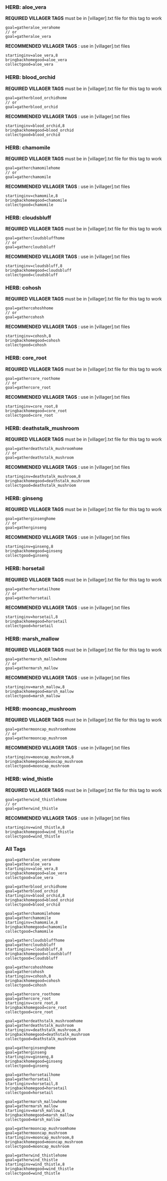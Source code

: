 
    
### HERB: aloe_vera

**REQUIRED VILLAGER TAGS** must be in [villager].txt file for this tag to work
```
goal=gatheraloe_verahome
// or
goal=gatheraloe_vera
```

**RECOMMENDED VILLAGER TAGS** : use in [villager].txt files
```
startinginv=aloe_vera,8
bringbackhomegood=aloe_vera
collectgood=aloe_vera
```
    
    
### HERB: blood_orchid

**REQUIRED VILLAGER TAGS** must be in [villager].txt file for this tag to work
```
goal=gatherblood_orchidhome
// or
goal=gatherblood_orchid
```

**RECOMMENDED VILLAGER TAGS** : use in [villager].txt files
```
startinginv=blood_orchid,8
bringbackhomegood=blood_orchid
collectgood=blood_orchid
```
    
    
### HERB: chamomile

**REQUIRED VILLAGER TAGS** must be in [villager].txt file for this tag to work
```
goal=gatherchamomilehome
// or
goal=gatherchamomile
```

**RECOMMENDED VILLAGER TAGS** : use in [villager].txt files
```
startinginv=chamomile,8
bringbackhomegood=chamomile
collectgood=chamomile
```
    
    
### HERB: cloudsbluff

**REQUIRED VILLAGER TAGS** must be in [villager].txt file for this tag to work
```
goal=gathercloudsbluffhome
// or
goal=gathercloudsbluff
```

**RECOMMENDED VILLAGER TAGS** : use in [villager].txt files
```
startinginv=cloudsbluff,8
bringbackhomegood=cloudsbluff
collectgood=cloudsbluff
```
    
    
### HERB: cohosh

**REQUIRED VILLAGER TAGS** must be in [villager].txt file for this tag to work
```
goal=gathercohoshhome
// or
goal=gathercohosh
```

**RECOMMENDED VILLAGER TAGS** : use in [villager].txt files
```
startinginv=cohosh,8
bringbackhomegood=cohosh
collectgood=cohosh
```
    
    
### HERB: core_root

**REQUIRED VILLAGER TAGS** must be in [villager].txt file for this tag to work
```
goal=gathercore_roothome
// or
goal=gathercore_root
```

**RECOMMENDED VILLAGER TAGS** : use in [villager].txt files
```
startinginv=core_root,8
bringbackhomegood=core_root
collectgood=core_root
```
    
    
### HERB: deathstalk_mushroom

**REQUIRED VILLAGER TAGS** must be in [villager].txt file for this tag to work
```
goal=gatherdeathstalk_mushroomhome
// or
goal=gatherdeathstalk_mushroom
```

**RECOMMENDED VILLAGER TAGS** : use in [villager].txt files
```
startinginv=deathstalk_mushroom,8
bringbackhomegood=deathstalk_mushroom
collectgood=deathstalk_mushroom
```
    
    
### HERB: ginseng

**REQUIRED VILLAGER TAGS** must be in [villager].txt file for this tag to work
```
goal=gatherginsenghome
// or
goal=gatherginseng
```

**RECOMMENDED VILLAGER TAGS** : use in [villager].txt files
```
startinginv=ginseng,8
bringbackhomegood=ginseng
collectgood=ginseng
```
    
    
### HERB: horsetail

**REQUIRED VILLAGER TAGS** must be in [villager].txt file for this tag to work
```
goal=gatherhorsetailhome
// or
goal=gatherhorsetail
```

**RECOMMENDED VILLAGER TAGS** : use in [villager].txt files
```
startinginv=horsetail,8
bringbackhomegood=horsetail
collectgood=horsetail
```
    
    
### HERB: marsh_mallow

**REQUIRED VILLAGER TAGS** must be in [villager].txt file for this tag to work
```
goal=gathermarsh_mallowhome
// or
goal=gathermarsh_mallow
```

**RECOMMENDED VILLAGER TAGS** : use in [villager].txt files
```
startinginv=marsh_mallow,8
bringbackhomegood=marsh_mallow
collectgood=marsh_mallow
```
    
    
### HERB: mooncap_mushroom

**REQUIRED VILLAGER TAGS** must be in [villager].txt file for this tag to work
```
goal=gathermooncap_mushroomhome
// or
goal=gathermooncap_mushroom
```

**RECOMMENDED VILLAGER TAGS** : use in [villager].txt files
```
startinginv=mooncap_mushroom,8
bringbackhomegood=mooncap_mushroom
collectgood=mooncap_mushroom
```
    
    
### HERB: wind_thistle

**REQUIRED VILLAGER TAGS** must be in [villager].txt file for this tag to work
```
goal=gatherwind_thistlehome
// or
goal=gatherwind_thistle
```

**RECOMMENDED VILLAGER TAGS** : use in [villager].txt files
```
startinginv=wind_thistle,8
bringbackhomegood=wind_thistle
collectgood=wind_thistle
```
    
### All Tags 
 ```     
goal=gatheraloe_verahome
goal=gatheraloe_vera
startinginv=aloe_vera,8
bringbackhomegood=aloe_vera
collectgood=aloe_vera
    
goal=gatherblood_orchidhome
goal=gatherblood_orchid
startinginv=blood_orchid,8
bringbackhomegood=blood_orchid
collectgood=blood_orchid
    
goal=gatherchamomilehome
goal=gatherchamomile
startinginv=chamomile,8
bringbackhomegood=chamomile
collectgood=chamomile
    
goal=gathercloudsbluffhome
goal=gathercloudsbluff
startinginv=cloudsbluff,8
bringbackhomegood=cloudsbluff
collectgood=cloudsbluff
    
goal=gathercohoshhome
goal=gathercohosh
startinginv=cohosh,8
bringbackhomegood=cohosh
collectgood=cohosh
    
goal=gathercore_roothome
goal=gathercore_root
startinginv=core_root,8
bringbackhomegood=core_root
collectgood=core_root
    
goal=gatherdeathstalk_mushroomhome
goal=gatherdeathstalk_mushroom
startinginv=deathstalk_mushroom,8
bringbackhomegood=deathstalk_mushroom
collectgood=deathstalk_mushroom
    
goal=gatherginsenghome
goal=gatherginseng
startinginv=ginseng,8
bringbackhomegood=ginseng
collectgood=ginseng
    
goal=gatherhorsetailhome
goal=gatherhorsetail
startinginv=horsetail,8
bringbackhomegood=horsetail
collectgood=horsetail
    
goal=gathermarsh_mallowhome
goal=gathermarsh_mallow
startinginv=marsh_mallow,8
bringbackhomegood=marsh_mallow
collectgood=marsh_mallow
    
goal=gathermooncap_mushroomhome
goal=gathermooncap_mushroom
startinginv=mooncap_mushroom,8
bringbackhomegood=mooncap_mushroom
collectgood=mooncap_mushroom
    
goal=gatherwind_thistlehome
goal=gatherwind_thistle
startinginv=wind_thistle,8
bringbackhomegood=wind_thistle
collectgood=wind_thistle

```
